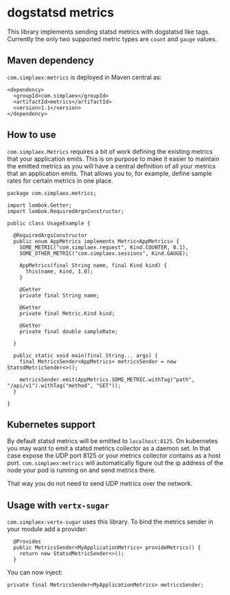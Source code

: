 # dogstatsd metrics

This library implements sending statsd metrics with
dogstatsd like tags. Currently the only two supported
metric types are `count` and `gauge` values.

## Maven dependency

`com.simplaex:metrics` is deployed in Maven central as:

```
<dependency>
  <groupId>com.simplaex</groupId>
  <artifactId>metrics</artifactId>
  <version>1.1</version>
</dependency>
```

## How to use

`com.simplaex.Metrics` requires a bit of work defining
the existing metrics that your application emits. This
is on purpose to make it easier to maintain the emitted
metrics as you will have a central definition of all
your metrics that an application emits. That allows you
to, for example, define sample rates for certain metrics
in one place.

```
package com.simplaex.metrics;

import lombok.Getter;
import lombok.RequiredArgsConstructor;

public class UsageExample {

  @RequiredArgsConstructor
  public enum AppMetrics implements Metric<AppMetrics> {
    SOME_METRIC("com.simplaex.request", Kind.COUNTER, 0.1),
    SOME_OTHER_METRIC("com.simplaex.sessions", Kind.GAUGE);

    AppMetrics(final String name, final Kind kind) {
      this(name, kind, 1.0);
    }

    @Getter
    private final String name;

    @Getter
    private final Metric.Kind kind;

    @Getter
    private final double sampleRate;

  }

  public static void main(final String... args) {
    final MetricsSender<AppMetrics> metricsSender = new StatsdMetricSender<>();

    metricsSender.emit(AppMetrics.SOME_METRIC.withTag("path", "/api/v1").withTag("method", "GET"));
  }

}
```

## Kubernetes support

By default statsd metrics will be emitted to `localhost:8125`.
On kubernetes you may want to emit a statsd metrics collector
as a daemon set. In that case expose the UDP port 8125 or your
metrics collector contains as a host port. `com.simplaex:metrics`
will automatically figure out the ip address of the node your
pod is running on and send metrics there.

That way you do not need to send UDP metrics over the network.

## Usage with `vertx-sugar`

`com.simplaex:vertx-sugar` uses this library. To bind the metrics
sender in your module add a provider:

```
  @Provides
  public MetricsSender<MyApplicationMetrics> provideMetrics() {
    return new StatsdMetricSender<>();
  }
```

You can now inject:

```
private final MetricsSender<MyApplicationMetrics> metricsSender;
```
